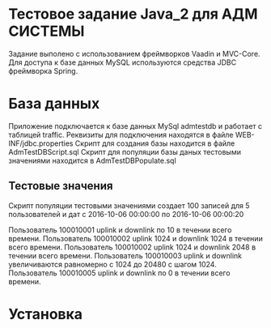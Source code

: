 Тестовое задание Java_2 для АДМ СИСТЕМЫ
==============

 Задание выполено с использованием фреймворков Vaadin и MVC-Core. 
 Для доступа к базе данных MySQL используются средства JDBC фреймворка Spring.


База данных
========

Приложение подключается к базе данных MySql admtestdb и работает с таблицей traffic.
Реквизиты для подключения находятся в файле WEB-INF/jdbc.properties
Скрипт для создания базы находится в файле AdmTestDBScript.sql
Скрипт для популяции базы даных тестовыми значениями находится в AdmTestDBPopulate.sql

Тестовые значения
-------------------------

Скрипт популяции тестовыми значениями создает 100 записей для 5 пользователей и дат с 
2016-10-06 00:00:00 по 2016-10-06 00:00:20

Пользователь 100010001 uplink и downlink по 10 в течении всего времени.
Пользователь 100010002 uplink 1024 и downlink 1024 в течении всего времени.
Пользователь 100010002 uplink 1024 и downlink 2048 в течении всего времени.
Пользователь 100010003 uplink и downlink увеличиваются равномерно с 1024 до 20480 с шагом 1024.
Пользователь 100010005 uplink и downlink по 0 в течении всего времени.


Установка
======================



